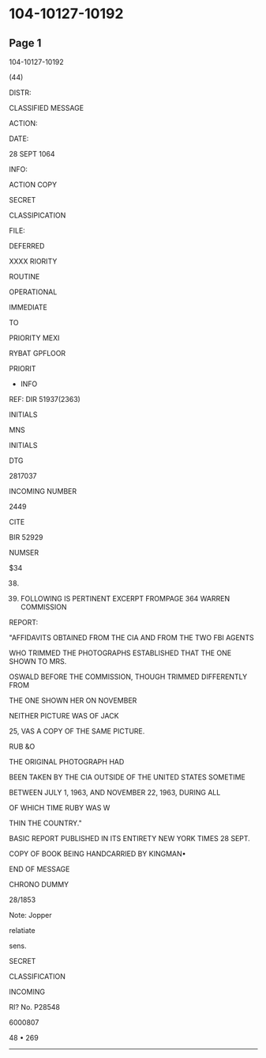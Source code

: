 # 104-10127-10192

## Page 1

104-10127-10192

(44)

DISTR:

CLASSIFIED MESSAGE

ACTION:

DATE:

28 SEPT 1064

INFO:

ACTION COPY

SECRET

CLASSIPICATION

FILE:

DEFERRED

XXXX RIORITY

ROUTINE

OPERATIONAL

IMMEDIATE

TO

PRIORITY MEXI

RYBAT GPFLOOR

PRIORIT

* INFO

REF: DIR 51937(2363)

INITIALS

MNS

INITIALS

DTG

2817037

INCOMING NUMBER

2449

CITE

BIR 52929

NUMSER

$34

38.

1. FOLLOWING IS PERTINENT EXCERPT FROMPAGE 364 WARREN COMMISSION

REPORT:

"AFFIDAVITS OBTAINED FROM THE CIA AND FROM THE TWO FBI AGENTS

WHO TRIMMED THE PHOTOGRAPHS ESTABLISHED THAT THE ONE SHOWN TO MRS.

OSWALD BEFORE THE COMMISSION, THOUGH TRIMMED DIFFERENTLY FROM

THE ONE SHOWN HER ON NOVEMBER

NEITHER PICTURE WAS OF JACK

25, VAS A COPY OF THE SAME PICTURE.

RUB &O

THE ORIGINAL PHOTOGRAPH HAD

BEEN TAKEN BY THE CIA OUTSIDE OF THE UNITED STATES SOMETIME

BETWEEN JULY 1, 1963, AND NOVEMBER 22, 1963, DURING ALL

OF WHICH TIME RUBY WAS W

THIN THE COUNTRY."

BASIC REPORT PUBLISHED IN ITS ENTIRETY NEW YORK TIMES 28 SEPT.

COPY OF BOOK BEING HANDCARRIED BY KINGMAN•

END OF MESSAGE

CHRONO DUMMY

28/1853

Note: Jopper

relatiate

sens.

SECRET

CLASSIFICATION

INCOMING

RI? No. P28548

6000807

48 • 269

---

